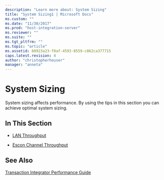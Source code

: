```yaml
---
description: "Learn more about: System Sizing"
title: "System Sizing1 | Microsoft Docs"
ms.custom: ""
ms.date: "11/30/2017"
ms.prod: "host-integration-server"
ms.reviewer: ""
ms.suite: ""
ms.tgt_pltfrm: ""
ms.topic: "article"
ms.assetid: 60923a23-f0af-4593-8559-c862ca377715
caps.latest.revision: 4
author: "christopherhouser"
manager: "anneta"
---
```

# System Sizing
System sizing affects performance. By using the tips in this section you can achieve optimal system sizing.  
  
## In This Section  
  
-   [LAN Throughput](../core/lan-throughput1.md)  
  
-   [Escon Channel Throughput](../core/escon-channel-throughput1.md)  
  
## See Also  
 [Transaction Integrator Performance Guide](../core/transaction-integrator-performance-guide1.md)

